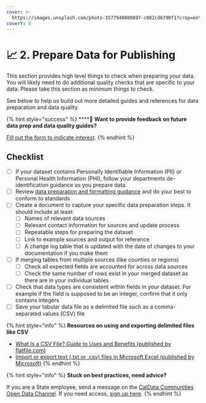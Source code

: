 ```yaml
---
cover: >-
  https://images.unsplash.com/photo-1577940800897-c082cd6790f1?crop=entropy&cs=srgb&fm=jpg&ixid=MnwxOTcwMjR8MHwxfHNlYXJjaHwxMHx8YmlnJTIwc3VyfGVufDB8fHx8MTY0MDAzNzAxNw&ixlib=rb-1.2.1&q=85
coverY: 0
---
```


# 📈 2. Prepare Data for Publishing

This section provides high level things to check when preparing your data. You will likely need to do additional quality checks that are specific to your data. Please take this section as minimum things to check.&#x20;

See below to help us build out more detailed guides and references for data preparation and data quality.

{% hint style="success" %}
****:mega: **Want to provide feedback on future data prep and data quality guides?**

[Fill out the form to indicate interest](https://airtable.com/shrvIiRHxyAAEsq41).
{% endhint %}

## **Checklist**

* [ ] If your dataset contains Personally Identifiable Information (PII) or Personal Health Information (PHI), follow your departments de-identification guidance as you prepare data.
* [ ] Review [data preparation and formatting guidance](reference/data-preparation-guidance/) and do your best to conform to standards
* [ ] Create a document to capture your specific data preparation steps. It should include at least:
  * [ ] Names of relevant data sources
  * [ ] Relevant contact information for sources and update process
  * [ ] Repeatable steps for preparing the dataset&#x20;
  * [ ] Link to example sources and output for reference
  * [ ] A change log table that is updated with the date of changes to your documentation if you make them
* [ ] If merging tables from multiple sources (like counties or regions)
  * [ ] Check all expected fields are accounted for across data sources
  * [ ] Check the same number of rows exist in your merged dataset as there are in your individual tables
* [ ] Check that data types are consistent within fields in your dataset. For example if the field is supposed to be an integer, confirm that it only contains integers
* [ ] Save your tabular data file as a delimited file such as a comma-separated values (CSV) file

{% hint style="info" %}
**Resources on using and exporting delimited files like CSV**

* [What Is a CSV File? Guide to Uses and Benefits (published by flatfile.com)](https://flatfile.com/blog/what-is-a-csv-file-guide-to-uses-and-benefits/)
* [Import or export text (.txt or .csv) files in Microsoft Excel (published by Microsoft)](https://support.microsoft.com/en-us/office/import-or-export-text-txt-or-csv-files-5250ac4c-663c-47ce-937b-339e391393ba)
{% endhint %}

{% hint style="info" %}
**Stuck on best practices, need advice?**

If you are a State employee, send a message on the [CalData Communities Open Data Channel](https://teams.microsoft.com/l/channel/19%3a037b34f454d94a9fa7f6aa964c052af4%40thread.tacv2/Open%20Data?groupId=0f45987a-e632-4e93-be66-ebfd6079e926\&tenantId=68a88534-151d-4e79-8046-09be7890656c). If you need access, [sign up here](https://forms.office.com/Pages/ResponsePage.aspx?id=NIWoaB0VeU6ARgm-eJBlbP8EsQ790KZKrhPJ1tkPH1JURjFWN1paMUtURFU5TFZOSjdTNVFZMkxEQi4u).
{% endhint %}
